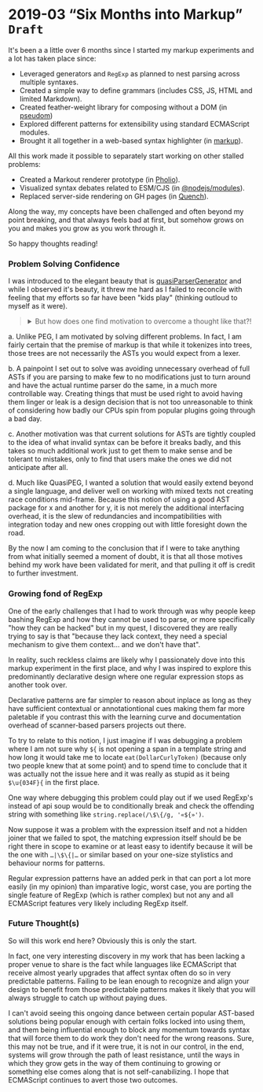 ﻿# 2019-03 <q>Six Months into Markup</q> <span float-right><code tag>Draft</code></span>

It's been a a little over 6 months since I started my markup experiments and a lot has taken place since:

- Leveraged generators and `RegExp` as planned to nest parsing across multiple syntaxes.
- Created a simple way to define grammars (includes CSS, JS, HTML and limited Markdown).
- Created feather-weight library for composing without a DOM (in [pseudom](https://www.npmjs.com/package/pseudom))
- Explored different patterns for extensibility using standard ECMAScript modules.
- Brought it all together in a web-based syntax highlighter (in [markup](/markup/)).

All this work made it possible to separately start working on other stalled problems:

- Created a Markout renderer prototype (in [Pholio](/pholio/)).
- Visualized syntax debates related to ESM/CJS (in [@nodejs/modules](https://github.com/nodejs/modules)).
- Replaced server-side rendering on GH pages (in [Quench](/quench/)).

Along the way, my concepts have been challenged and often beyond my point breaking, and that always feels bad at first, but somehow grows on you and makes you grow as you work through it.

So happy thoughts reading!

### Problem Solving Confidence

I was introduced to the elegant beauty that is [quasiParserGenerator](https://github.com/erights/quasiParserGenerator) and while I observed it's beauty, it threw me hard as I failed to reconcile with feeling that my efforts so far have been "kids play" (thinking outloud to myself as it were).

<blockquote><details>

<summary>But how does one find motivation to overcome a thought like that?!</summary>

What do you do when faced with a similar challenge where you are deadlocked with what seems to be a very rational conclusion that your solution has lost any luster it had for being one of true merit that one day it will actually be useful for others to justify duplicating efforts already made in ways you could only ever aspire to one day?

Maybe you should simply ask the author of that code directly, not how they can fix your solution for you, but how they would have worked through in order to for them to have gotten that far ahead.

Asking directly works on two levels, the answer may be deeply enlighting when the other person can easily relate to your frustrations, and more suprising to my discovery was that waiting for an answer sets you in a completely new paradigm in your own quest for an answer anyway. Waiting will force your mind needed to dwell on reasons why it takes time.

You start by worrying about if this seen as merely your own lack of social decorum. But if it so then maybe it just means that the wrong person was on the other end of this question. Getting to that realization is not easy and can be tricky, and you may never really believe it enough to over come your own doubts, and that is understandable. But is it not at least more believable than say, silence is geek for "when I have time to figure out how to handle this confusing or awkward thing in my chat… I'll deal with it!"

So, simply asking alone shifts the calculus on working through unrelenting doubts. I venture that it does that because it repurposes mental processes often left excluded from introverted problem-solving because it normally deals with social interactions… etc.

As you wonder, you will empathize, and you will likely consider things beyond what you would have imagined otherwise.

</details>
</blockquote>

a. Unlike PEG, I am motivated by solving different problems. In fact, I am fairly certain that the premise of markup is that while it tokenizes into trees, those trees are not necessarily the ASTs you would expect from a lexer.

b. A painpoint I set out to solve was avoiding unnecessary overhead of full ASTs if you are parsing to make few to no modifications just to turn around and have the actual runtime parser do the same, in a much more controllable way. Creating things that must be used right to avoid having them linger or leak is a design decision that is not too unreasonable to think of considering how badly our CPUs spin from popular plugins going through a bad day.

c. Another motivation was that current solutions for ASTs are tightly coupled to the idea of what invalid syntax can be before it breaks badly, and this  takes so much additional work just to get them to make sense and be tolerant to mistakes, only to find that users make the ones we did not anticipate after all.

d. Much like QuasiPEG, I wanted a solution that would easily extend beyond a single language, and deliver well on working with mixed texts not creating race conditions mid-frame. Because this notion of using a good AST package for x and another for y, it is not merely the additional interfacing overhead, it is the slew of redundancies and incompatibilities with integration today and new ones cropping out with little foresight down the road.

By the now I am coming to the conclusion that if I were to take anything from what initially seemed a moment of doubt, it is that all those motives behind my work have been validated for merit, and that pulling it off is credit to further investment.

### Growing fond of RegExp

One of the early challenges that I had to work through was why people keep bashing RegExp and how they cannot be used to parse, or more specifically "how they can be hacked" but in my quest, I discovered they are really trying to say is that "because they lack context, they need a special mechanism to give them context… and we don't have that".

In reality, such reckless claims are likely why I passionately dove into this markup experiment in the first place, and why I was inspired to explore this predominantly declarative design where one regular expression stops as another took over.

Declarative patterns are far simpler to reason about inplace as long as they have sufficient contextual or annotationtional cues making them far more paletable if you contrast this with the learning curve and documentation overhead of scanner-based parsers projects out there.

To try to relate to this notion, I just imagine if I was debugging a problem where I am not sure why `$͏{` is not opening a span in a template string and how long it would take me to locate `eat(DollarCurlyToken)` (because only two people knew that at some point) and to spend time to conclude that it was actually not the issue here and it was really as stupid as it being `$\u{034F}{` in the first place.

One way where debugging this problem could play out if we used RegExp's instead of api soup would be to conditionally break and check the offending string with something like `string.replace(/\$\{/g, '«${»')`.

Now suppose it was a problem with the expression itself and not a hidden joiner that we failed to spot, the matching expression itself should be be right there in scope to examine or at least easy to identify because it will be the one with `…|\$\{|…` or similar based on your one-size stylistics and behaviour norms for patterns.

Regular expression patterns have an added perk in that can port a lot more easily (in my opinion) than imparative logic, worst case, you are porting the single feature of RegExp (which is rather complex) but not any and all ECMAScript features very likely including RegExp itself.

### Future Thought(s)

So will this work end here? Obviously this is only the start.

In fact, one very interesting discovery in my work that has been lacking a proper venue to share is the fact while languages like ECMAScript that receive almost yearly upgrades that affect syntax often do so in very predictable patterns. Failing to be lean enough to recognize and align your design to benefit from those predictable patterns makes it likely that you will always struggle to catch up without paying dues.

I can't avoid seeing this ongoing dance between certain popular AST-based solutions being popular enough with certain folks locked into using them, and them being influential enough to block any momentum towards syntax that will force them to do work they don't need for the wrong reasons. Sure, this may not be true, and if it were true, it is not in our control, in the end, systems will grow through the path of least resistance, until the ways in which they grow gets in the way of them continuing to growing or something else comes along that is not self-canabilizing. I hope that ECMAScript continues to avert those two outcomes.
